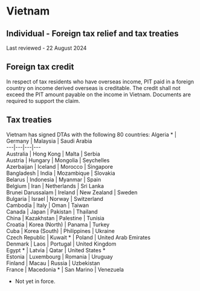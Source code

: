 # Vietnam
## Individual - Foreign tax relief and tax treaties
Last reviewed - 22 August 2024
## Foreign tax credit
In respect of tax residents who have overseas income, PIT paid in a foreign country on income derived overseas is creditable. The credit shall not exceed the PIT amount payable on the income in Vietnam. Documents are required to support the claim.
## Tax treaties
Vietnam has signed DTAs with the following 80 countries:
Algeria * | Germany | Malaysia | Saudi Arabia  
---|---|---|---  
Australia | Hong Kong | Malta | Serbia  
Austria | Hungary | Mongolia | Seychelles  
Azerbaijan  | Iceland | Morocco | Singapore  
Bangladesh | India | Mozambique  | Slovakia  
Belarus | Indonesia | Myanmar | Spain  
Belgium | Iran | Netherlands | Sri Lanka  
Brunei Darussalam | Ireland | New Zealand | Sweden  
Bulgaria | Israel | Norway | Switzerland  
Cambodia  | Italy | Oman | Taiwan  
Canada | Japan | Pakistan | Thailand  
China | Kazakhstan  | Palestine  | Tunisia  
Croatia | Korea (North) | Panama | Turkey  
Cuba | Korea (South) | Philippines | Ukraine  
Czech Republic | Kuwait * | Poland | United Arab Emirates  
Denmark | Laos | Portugal | United Kingdom  
Egypt * | Latvia | Qatar | United States *  
Estonia | Luxembourg | Romania | Uruguay  
Finland | Macau  | Russia | Uzbekistan  
France | Macedonia * | San Marino | Venezuela  
* Not yet in force.
